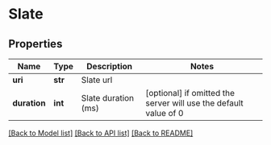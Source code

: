 # Slate


## Properties
Name | Type | Description | Notes
------------ | ------------- | ------------- | -------------
**uri** | **str** | Slate url | 
**duration** | **int** | Slate duration (ms) | [optional]  if omitted the server will use the default value of 0

[[Back to Model list]](../README.md#documentation-for-models) [[Back to API list]](../README.md#documentation-for-api-endpoints) [[Back to README]](../README.md)



